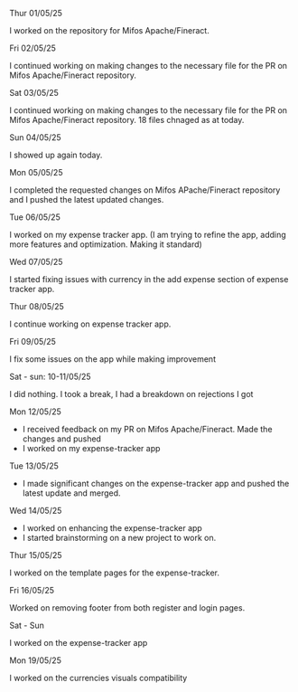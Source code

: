 Thur 01/05/25

I worked on the repository for Mifos Apache/Fineract. 

 Fri 02/05/25

I continued working on making changes to the necessary file for the PR on Mifos Apache/Fineract repository.

Sat 03/05/25

I continued working on making changes to the necessary file for the PR on Mifos Apache/Fineract repository. 18 files chnaged as at today.

Sun 04/05/25

I showed up again today.

Mon 05/05/25

I completed the requested changes on Mifos APache/Fineract repository and I pushed the latest updated changes.

Tue 06/05/25

I worked on my expense tracker app. (I am trying to refine the app, adding more features and optimization. Making it standard)

Wed 07/05/25

I started fixing issues with currency in the add expense section of expense tracker app.

Thur 08/05/25

I continue working on expense tracker app.

Fri 09/05/25

I fix some issues on the app while making improvement

Sat - sun: 10-11/05/25

I did nothing. I took a break, I had a breakdown on rejections I got

Mon 12/05/25

- I received feedback on my PR on Mifos Apache/Fineract. Made the changes and pushed
- I worked on my expense-tracker app

Tue 13/05/25

- I made significant changes on the expense-tracker app and pushed the latest update and merged. 

Wed 14/05/25

- I worked on enhancing the expense-tracker app
- I started brainstorming on a new project to work on.

Thur 15/05/25

I worked on the template pages for the expense-tracker.

Fri 16/05/25

Worked on removing footer from both register and login pages.

Sat - Sun

I worked on the expense-tracker app

Mon 19/05/25

I worked on the currencies visuals compatibility
